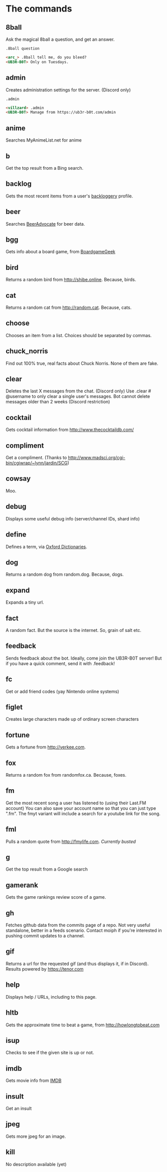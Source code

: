 # The commands

## 8ball
Ask the magical 8ball a question, and get an answer.

`.8ball question`

```html
<arc_> .8ball tell me, do you bleed?
<UB3R-B0T> Only on Tuesdays.
```

## admin
Creates administration settings for the server. (Discord only)

`.admin`

```html
<villzard> .admin
<UB3R-B0T> Manage from https://ub3r-b0t.com/admin
```

## anime
Searches MyAnimeList.net for anime

## b
Get the top result from a Bing search.

## backlog
Gets the most recent items from a user's [backloggery](http://backloggery.com/) profile.

## beer
Searches [BeerAdvocate](http://beeradvocate.com) for beer data.

## bgg
Gets info about a board game, from [BoardgameGeek](https://boardgamegeek.com)

## bird
Returns a random bird from http://shibe.online. Because, birds.

## cat
Returns a random cat from http://random.cat. Because, cats.

## choose
Chooses an item from a list. Choices should be separated by commas.

## chuck_norris
Find out 100% true, real facts about Chuck Norris. None of them are fake.

## clear
Deletes the last X messages from the chat. (Discord only) Use .clear # @username to only clear a single user's messages. Bot cannot delete messages older than 2 weeks (Discord restriction)

## cocktail
Gets cocktail information from http://www.thecocktaildb.com/

## compliment
Get a compliment. (Thanks to http://www.madsci.org/cgi-bin/cgiwrap/~lynn/jardin/SCG)

## cowsay
Moo.

## debug
Displays some useful debug info (server/channel IDs, shard info)

## define
Defines a term, via [Oxford Dictionaries](https://www.oxforddictionaries.com/).

## dog
Returns a random dog from random.dog. Because, dogs.

## expand
Expands a tiny url.

## fact
A random fact. But the source is the internet. So, grain of salt etc.

## feedback
Sends feedback about the bot. Ideally, come join the UB3R-B0T server! But if you have a quick comment, send it with .feedback!

## fc
Get or add friend codes (yay Nintendo online systems)

## figlet
Creates large characters made up of ordinary screen characters

## fortune
Gets a fortune from http://yerkee.com.

## fox
Returns a random fox from randomfox.ca. Because, foxes.

## fm
Get the most recent song a user has listened to (using their Last.FM account) You can also save your account name so that you can just type ".fm". The fmyt variant will include a search for a youtube link for the song.

## fml
Pulls a random quote from http://fmylife.com.
*Currently busted*

## g
Get the top result from a Google search

## gamerank
Gets the game rankings review score of a game.

## gh
Fetches github data from the commits page of a repo. Not very useful standalone, better in a feeds scenario. Contact moiph if you're interested in pushing commit updates to a channel.

## gif
Returns a url for the requested gif (and thus displays it, if in Discord). Results powered by https://tenor.com

## help
Displays help / URLs, including to this page.

## hltb
Gets the approximate time to beat a game, from http://howlongtobeat.com

## isup
Checks to see if the given site is up or not.

## imdb
Gets movie info from [IMDB](https://imdb.com)

## insult
Get an insult

## jpeg
Gets more jpeg for an image.

## kill
No description available (yet)
